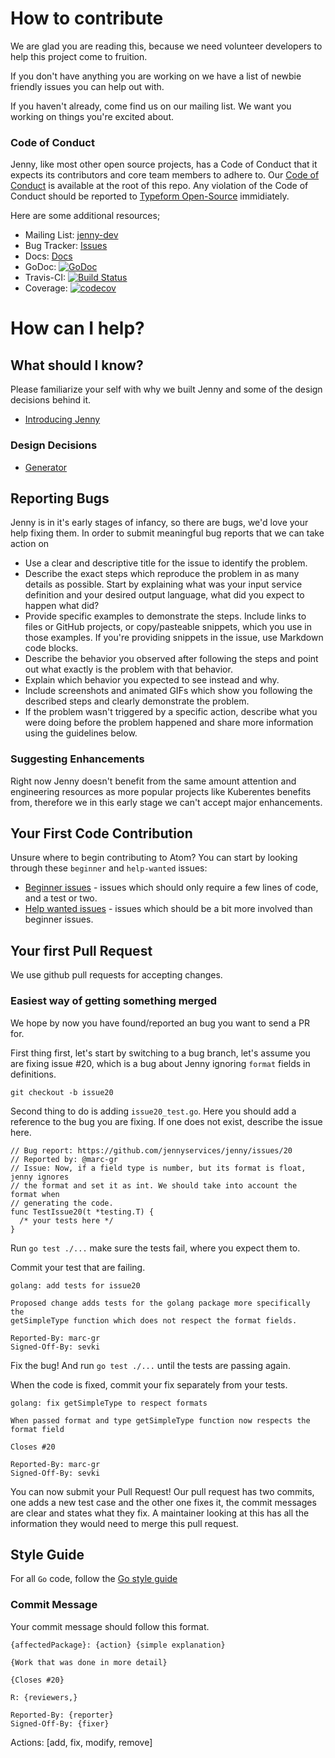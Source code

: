 # How to contribute

We are glad you are reading this, because we need volunteer developers to help
this project come to fruition.

If you don't have anything you are working on we have a list of newbie friendly
issues you can help out with.

If you haven't already, come find us on our mailing list. We want you working on
things you're excited about.

### Code of Conduct

Jenny, like most other open source projects, has a Code of Conduct that it
expects its contributors and core team members to adhere to. Our
[Code of Conduct](https://github.com/jennyservices/jenny/blob/master/CODE_OF_CONDUCT.md)
is available at the root of this repo. Any violation of the Code of Conduct
should be reported to
[Typeform Open-Source](https://open-source.typeform.com/to/xYAH1q) immidiately.

Here are some additional resources;

* Mailing List: [jenny-dev](https://groups.google.com/forum/#!forum/jenny-dev)
* Bug Tracker: [Issues](https://github.com/jennyservices/jenny/issues)
* Docs: [Docs](https://github.com/jennyservices/jenny/tree/master/docs)
* GoDoc:
  [![GoDoc](https://godoc.org/github.com/Typeform/jenny?status.svg)](https://godoc.org/github.com/Typeform/jenny)
* Travis-CI:
  [![Build Status](https://travis-ci.org/Typeform/jenny.svg?branch=master)](https://travis-ci.org/Typeform/jenny)
* Coverage:
  [![codecov](https://codecov.io/gh/Typeform/jenny/branch/master/graph/badge.svg)](https://codecov.io/gh/Typeform/jenny)

# How can I help?

## What should I know?

Please familiarize your self with why we built Jenny and some of the design
decisions behind it.

* [Introducing Jenny](https://ffbyt.es/YULg)

### Design Decisions

* [Generator](https://github.com/jennyservices/jenny/blob/master/docs/generator.md)

## Reporting Bugs

Jenny is in it's early stages of infancy, so there are bugs, we'd love your help
fixing them. In order to submit meaningful bug reports that we can take action
on

* Use a clear and descriptive title for the issue to identify the problem.
* Describe the exact steps which reproduce the problem in as many details as
  possible. Start by explaining what was your input service definition and your
  desired output language, what did you expect to happen what did?
* Provide specific examples to demonstrate the steps. Include links to files or
  GitHub projects, or copy/pasteable snippets, which you use in those examples.
  If you're providing snippets in the issue, use Markdown code blocks.
* Describe the behavior you observed after following the steps and point out
  what exactly is the problem with that behavior.
* Explain which behavior you expected to see instead and why.
* Include screenshots and animated GIFs which show you following the described
  steps and clearly demonstrate the problem.
* If the problem wasn't triggered by a specific action, describe what you were
  doing before the problem happened and share more information using the
  guidelines below.

### Suggesting Enhancements

Right now Jenny doesn't benefit from the same amount attention and engineering
resources as more popular projects like Kuberentes benefits from, therefore we
in this early stage we can't accept major enhancements.

## Your First Code Contribution

Unsure where to begin contributing to Atom? You can start by looking through
these `beginner` and `help-wanted` issues:

* [Beginner issues](https://github.com/jennyservices/jenny/labels/beginner) - issues
  which should only require a few lines of code, and a test or two.
* [Help wanted issues](https://github.com/jennyservices/jenny/labels/help%20wanted) -
  issues which should be a bit more involved than beginner issues.

## Your first Pull Request

We use github pull requests for accepting changes.

### Easiest way of getting something merged

We hope by now you have found/reported an bug you want to send a PR for.

First thing first, let's start by switching to a bug branch, let's assume you
are fixing issue #20, which is a bug about Jenny ignoring `format` fields in
definitions.

```
git checkout -b issue20
```

Second thing to do is adding `issue20_test.go`. Here you should add a reference
to the bug you are fixing. If one does not exist, describe the issue here.

```golang
// Bug report: https://github.com/jennyservices/jenny/issues/20
// Reported by: @marc-gr
// Issue: Now, if a field type is number, but its format is float, jenny ignores
// the format and set it as int. We should take into account the format when
// generating the code.
func TestIssue20(t *testing.T) {
  /* your tests here */
}
```

Run `go test ./...` make sure the tests fail, where you expect them to.

Commit your test that are failing.

```
golang: add tests for issue20

Proposed change adds tests for the golang package more specifically the
getSimpleType function which does not respect the format fields.

Reported-By: marc-gr
Signed-Off-By: sevki
```

Fix the bug! And run `go test ./...` until the tests are passing again.

When the code is fixed, commit your fix separately from your tests.

```
golang: fix getSimpleType to respect formats

When passed format and type getSimpleType function now respects the format field

Closes #20

Reported-By: marc-gr
Signed-Off-By: sevki
```

You can now submit your Pull Request! Our pull request has two commits, one adds
a new test case and the other one fixes it, the commit messages are clear and
states what they fix. A maintainer looking at this has all the information they
would need to merge this pull request.

## Style Guide

For all `Go` code, follow the
[Go style guide](https://github.com/golang/go/wiki/Style)

### Commit Message

Your commit message should follow this format.

```
{affectedPackage}: {action} {simple explanation}

{Work that was done in more detail}

{Closes #20}

R: {reviewers,}

Reported-By: {reporter}
Signed-Off-By: {fixer}
```

Actions: [add, fix, modify, remove]
